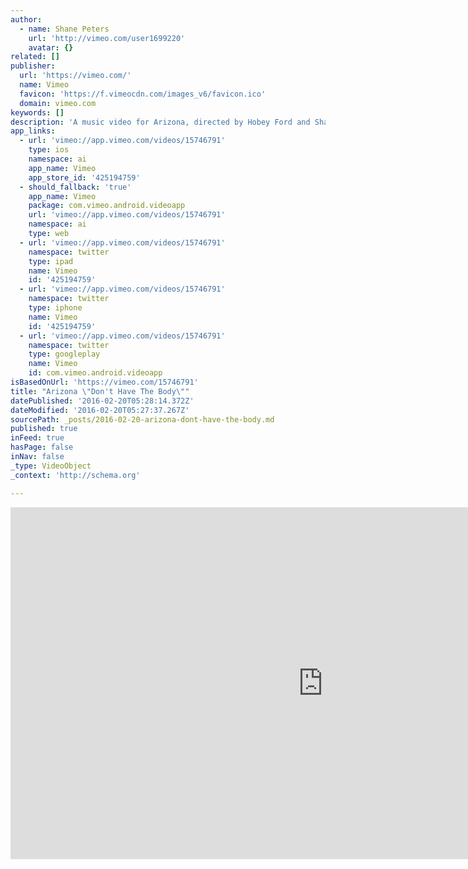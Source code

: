 ```yaml
---
author:
  - name: Shane Peters
    url: 'http://vimeo.com/user1699220'
    avatar: {}
related: []
publisher:
  url: 'https://vimeo.com/'
  name: Vimeo
  favicon: 'https://f.vimeocdn.com/images_v6/favicon.ico'
  domain: vimeo.com
keywords: []
description: 'A music video for Arizona, directed by Hobey Ford and Shane Peters'
app_links:
  - url: 'vimeo://app.vimeo.com/videos/15746791'
    type: ios
    namespace: ai
    app_name: Vimeo
    app_store_id: '425194759'
  - should_fallback: 'true'
    app_name: Vimeo
    package: com.vimeo.android.videoapp
    url: 'vimeo://app.vimeo.com/videos/15746791'
    namespace: ai
    type: web
  - url: 'vimeo://app.vimeo.com/videos/15746791'
    namespace: twitter
    type: ipad
    name: Vimeo
    id: '425194759'
  - url: 'vimeo://app.vimeo.com/videos/15746791'
    namespace: twitter
    type: iphone
    name: Vimeo
    id: '425194759'
  - url: 'vimeo://app.vimeo.com/videos/15746791'
    namespace: twitter
    type: googleplay
    name: Vimeo
    id: com.vimeo.android.videoapp
isBasedOnUrl: 'https://vimeo.com/15746791'
title: "Arizona \"Don't Have The Body\""
datePublished: '2016-02-20T05:28:14.372Z'
dateModified: '2016-02-20T05:27:37.267Z'
sourcePath: _posts/2016-02-20-arizona-dont-have-the-body.md
published: true
inFeed: true
hasPage: false
inNav: false
_type: VideoObject
_context: 'http://schema.org'

---
```

<iframe src="https://cdn.embedly.com/widgets/media.html?src=https%3A%2F%2Fplayer.vimeo.com%2Fvideo%2F15746791&amp;url=https%3A%2F%2Fvimeo.com%2F15746791&amp;image=http%3A%2F%2Fi.vimeocdn.com%2Fvideo%2F441314796_1280.jpg&amp;key=b7d04c9b404c499eba89ee7072e1c4f7&amp;type=text%2Fhtml&amp;schema=vimeo" width="1000" height="563" scrolling="no" frameborder="0" allowfullscreen="allowfullscreen" style=""></iframe>